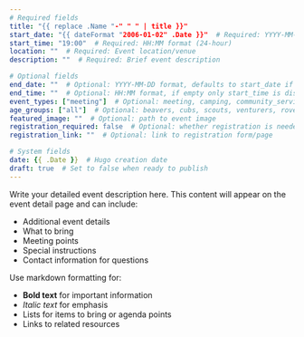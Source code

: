 ```yaml
---
# Required fields
title: "{{ replace .Name "-" " " | title }}"
start_date: "{{ dateFormat "2006-01-02" .Date }}"  # Required: YYYY-MM-DD format
start_time: "19:00"  # Required: HH:MM format (24-hour)
location: ""  # Required: Event location/venue
description: ""  # Required: Brief event description

# Optional fields
end_date: ""  # Optional: YYYY-MM-DD format, defaults to start_date if empty
end_time: ""  # Optional: HH:MM format, if empty only start_time is displayed
event_types: ["meeting"]  # Optional: meeting, camping, community_service, fundraising, social, training, competition
age_groups: ["all"]  # Optional: beavers, cubs, scouts, venturers, rovers, all
featured_image: ""  # Optional: path to event image
registration_required: false  # Optional: whether registration is needed
registration_link: ""  # Optional: link to registration form/page

# System fields
date: {{ .Date }}  # Hugo creation date
draft: true  # Set to false when ready to publish
---
```


<!-- 
VALIDATION RULES:
- title: Must not be empty
- start_date: Must be valid date in YYYY-MM-DD format
- start_time: Must be valid time in HH:MM format (24-hour)
- location: Must not be empty
- description: Must not be empty
- end_date: If specified, must be >= start_date
- end_time: If specified, must be valid time in HH:MM format
- event_types: Must be array containing one or more of: meeting, camping, community_service, fundraising, social, training, competition
- age_groups: Must be array containing one or more of: beavers, cubs, scouts, venturers, rovers, all
-->

Write your detailed event description here. This content will appear on the event detail page and can include:

- Additional event details
- What to bring
- Meeting points
- Special instructions
- Contact information for questions

Use markdown formatting for:
- **Bold text** for important information
- *Italic text* for emphasis
- Lists for items to bring or agenda points
- Links to related resources